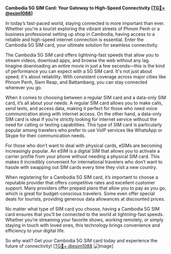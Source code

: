 **Cambodia 5G SIM Card: Your Gateway to High-Speed Connectivity [[TG💪+ @esim1088](https://t.me/s/esim1088)]**

In today’s fast-paced world, staying connected is more important than ever. Whether you're a tourist exploring the vibrant streets of Phnom Penh or a business professional setting up shop in Cambodia, having access to a reliable and high-speed internet connection is essential. Enter the Cambodia 5G SIM card, your ultimate solution for seamless connectivity.

The Cambodia 5G SIM card offers lightning-fast speeds that allow you to stream videos, download apps, and browse the web without any lag. Imagine downloading an entire movie in just a few seconds—this is the kind of performance you can expect with a 5G SIM card. It's not just about speed; it's about reliability. With consistent coverage across major cities like Phnom Penh, Siem Reap, and Battambang, you can stay connected wherever you go.

When it comes to choosing between a regular SIM card and a data-only SIM card, it’s all about your needs. A regular SIM card allows you to make calls, send texts, and access data, making it perfect for those who need voice communication along with internet access. On the other hand, a data-only SIM card is ideal if you’re strictly looking for internet service without the need for calling or texting capabilities. This type of SIM card is particularly popular among travelers who prefer to use VoIP services like WhatsApp or Skype for their communication needs.

For those who don’t want to deal with physical cards, eSIMs are becoming increasingly popular. An eSIM is a digital SIM that allows you to activate a carrier profile from your phone without needing a physical SIM card. This makes it incredibly convenient for international travelers who don’t want to hassle with swapping out SIM cards every time they visit a new country.

When registering for a Cambodia 5G SIM card, it’s important to choose a reputable provider that offers competitive rates and excellent customer support. Many providers offer prepaid plans that allow you to pay as you go, which is great for budget-conscious travelers. Some even offer special deals for tourists, providing generous data allowances at discounted prices.

No matter what type of SIM card you choose, having a Cambodia 5G SIM card ensures that you’ll be connected to the world at lightning-fast speeds. Whether you’re streaming your favorite shows, working remotely, or simply staying in touch with loved ones, this technology brings convenience and efficiency to your digital life.

So why wait? Get your Cambodia 5G SIM card today and experience the future of connectivity! [[TG💪+ @esim1088](https://t.me/s/esim1088) ![Image](https://i.postimg.cc/Y0z9fWf4/image.png)]